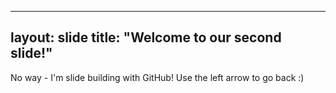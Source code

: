 ---
layout: slide
title: "Welcome to our second slide!"
----
No way - I'm slide building with GitHub!
Use the left arrow to go back :)
